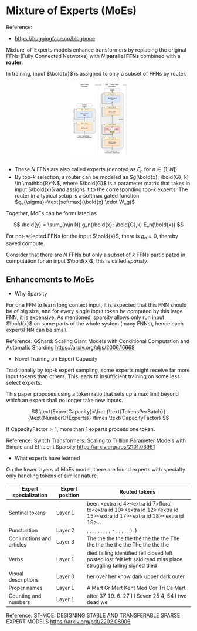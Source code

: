 # Mixture of Experts (MoEs)

Reference:

* https://huggingface.co/blog/moe

Mixture-of-Experts models enhance transformers by replacing the original FFNs (Fully Connected Networks) with $N$ **parallel FFNs** combined with a **router**.

In training, input $\bold{x}$ is assigned to only a subset of FFNs by router.

<div style="display: flex; justify-content: center;">
      <img src="imgs/transformer_moe.png" width="30%" height="40%" alt="transformer_moe" />
</div>
</br>

* These $N$ FFNs are also called experts (denoted as $E_n$ for $n \in [1,N]$).
* By top-$k$ selection, a router can be modeled as $g(\bold{x}; \bold{G}, k) \in \mathbb{R}^N$, where $\bold{G}$ is a parameter matrix that takes in input $\bold{x}$ and assigns it to the corresponding top-$k$ experts. The router in a typical setup is a softmax gated function $g_{\sigma}=\text{softmax}(\bold{x} \cdot W_g)$

Together, MoEs can be formulated as

$$
\bold{y} = \sum_{n\in N} g_n(\bold{x}; \bold{G},k) E_n(\bold{x})
$$

For not-selected FFNs for the input $\bold{x}$, there is $g_n=0$, thereby saved compute.

Consider that there are $N$ FFNs but only a subset of $k$ FFNs participated in computation for an input $\bold{x}$, this is called *sparsity*.

## Enhancements to MoEs

* Why Sparsity

For one FFN to learn long context input, it is expected that this FNN should be of big size, and for every single input token be computed by this large FNN, it is expensive.
As mentioned, sparsity allows only run input $\bold{x}$ on some parts of the whole system (many FNNs), hence each expert/FNN can be small.

Reference: GShard: Scaling Giant Models with Conditional Computation and Automatic Sharding https://arxiv.org/abs/2006.16668 

* Novel Training on Expert Capacity

Traditionally by top-$k$ expert sampling, some experts might receive far more input tokens than others.
This leads to insufficient training on some less select experts.

This paper proposes using a token ratio that sets up a max limit beyond which an expert shall no longer take new inputs.

$$
\text{ExpertCapacity}=\frac{\text{TokensPerBatch}}{\text{NumberOfExperts}} \times \text{CapacityFactor}
$$

If $\text{CapacityFactor}>1$, more than 1 experts process one token.

Reference: Switch Transformers: Scaling to Trillion Parameter Models with Simple and Efficient Sparsity https://arxiv.org/abs/2101.03961

* What experts have learned

On the lower layers of MoEs model, there are found experts with specialty only handling tokens of similar nature.

|Expert specialization|Expert position|Routed tokens|
|-|-|-|
|Sentinel tokens|Layer 1|been <extra id 4><extra id 7>floral to<extra id 10><extra id 12><extra id 15><extra id 17><extra id 18><extra id 19>...|
|Punctuation|Layer 2|, , , , , , , , , - , , , , , ). )|
|Conjunctions and articles|Layer 3 |The the the the the the the the the The the the the the the The the the the|
|Verbs|Layer 1|died falling identified fell closed left posted lost felt left said read miss place struggling falling signed died|
|Visual descriptions|Layer 0|her over her know dark upper dark outer|
|Proper names|Layer 1|A Mart Gr Mart Kent Med Cor Tri Ca Mart|
|Counting and numbers|Layer 1|after 37 19. 6. 27 I I Seven 25 4, 54 I two dead we|

Reference: ST-MOE: DESIGNING STABLE AND TRANSFERABLE SPARSE EXPERT MODELS https://arxiv.org/pdf/2202.08906 